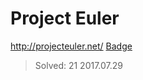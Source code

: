 # Project Euler
http://projecteuler.net/
[Badge](http://projecteuler.net/profile/landron.png)
> Solved: 21
> 2017.07.29
